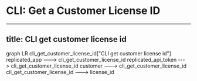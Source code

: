 # CLI: Get a Customer License ID

---
title: CLI get customer license id
---
graph LR
cli_get_customer_license_id["CLI get customer license id"]
replicated_app ---> cli_get_customer_license_id
replicated_api_token ---> cli_get_customer_license_id
customer ---> cli_get_customer_license_id
cli_get_customer_license_id ---> license_id